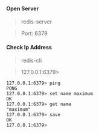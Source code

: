 

#### Open Server

> redis-server

> Port: 6379

#### Check Ip Address

> redis-cli

> 127.0.0.1:6379>


	127.0.0.1:6379> ping
	PONG
	127.0.0.1:6379> set name maximum
	OK
	127.0.0.1:6379> get name
	"maximum"
	127.0.0.1:6379> save
	OK
	127.0.0.1:6379> 


